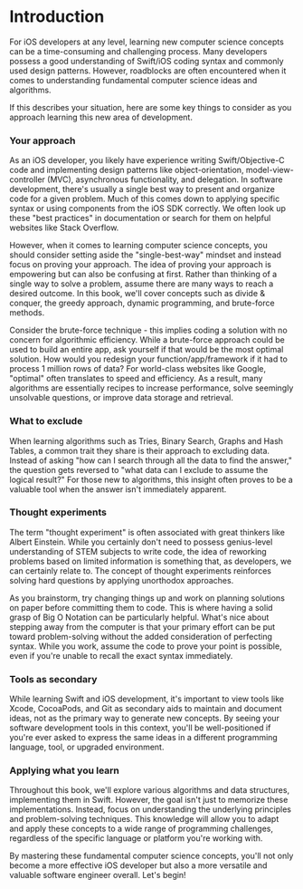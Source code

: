 # Introduction

For iOS developers at any level, learning new computer science concepts can be a time-consuming and challenging process. Many developers possess a good understanding of Swift/iOS coding syntax and commonly used design patterns. However, roadblocks are often encountered when it comes to understanding fundamental computer science ideas and algorithms.

If this describes your situation, here are some key things to consider as you approach learning this new area of development.

### Your approach 

As an iOS developer, you likely have experience writing Swift/Objective-C code and implementing design patterns like object-orientation, model-view-controller (MVC), asynchronous functionality, and delegation. In software development, there's usually a single best way to present and organize code for a given problem. Much of this comes down to applying specific syntax or using components from the iOS SDK correctly. We often look up these "best practices" in documentation or search for them on helpful websites like Stack Overflow.

However, when it comes to learning computer science concepts, you should consider setting aside the "single-best-way" mindset and instead focus on proving your approach. The idea of proving your approach is empowering but can also be confusing at first. Rather than thinking of a single way to solve a problem, assume there are many ways to reach a desired outcome. In this book, we'll cover concepts such as divide & conquer, the greedy approach, dynamic programming, and brute-force methods.

Consider the brute-force technique - this implies coding a solution with no concern for algorithmic efficiency. While a brute-force approach could be used to build an entire app, ask yourself if that would be the most optimal solution. How would you redesign your function/app/framework if it had to process 1 million rows of data? For world-class websites like Google, "optimal" often translates to speed and efficiency. As a result, many algorithms are essentially recipes to increase performance, solve seemingly unsolvable questions, or improve data storage and retrieval.

### What to exclude

When learning algorithms such as Tries, Binary Search, Graphs and Hash Tables, a common trait they share is their approach to excluding data. Instead of asking "how can I search through all the data to find the answer," the question gets reversed to "what data can I exclude to assume the logical result?" For those new to algorithms, this insight often proves to be a valuable tool when the answer isn't immediately apparent.

### Thought experiments

The term "thought experiment" is often associated with great thinkers like Albert Einstein. While you certainly don't need to possess genius-level understanding of STEM subjects to write code, the idea of reworking problems based on limited information is something that, as developers, we can certainly relate to. The concept of thought experiments reinforces solving hard questions by applying unorthodox approaches.

As you brainstorm, try changing things up and work on planning solutions on paper before committing them to code. This is where having a solid grasp of Big O Notation can be particularly helpful. What's nice about stepping away from the computer is that your primary effort can be put toward problem-solving without the added consideration of perfecting syntax. While you work, assume the code to prove your point is possible, even if you're unable to recall the exact syntax immediately.

### Tools as secondary

While learning Swift and iOS development, it's important to view tools like Xcode, CocoaPods, and Git as secondary aids to maintain and document ideas, not as the primary way to generate new concepts. By seeing your software development tools in this context, you'll be well-positioned if you're ever asked to express the same ideas in a different programming language, tool, or upgraded environment.

### Applying what you learn

Throughout this book, we'll explore various algorithms and data structures, implementing them in Swift. However, the goal isn't just to memorize these implementations. Instead, focus on understanding the underlying principles and problem-solving techniques. This knowledge will allow you to adapt and apply these concepts to a wide range of programming challenges, regardless of the specific language or platform you're working with.

By mastering these fundamental computer science concepts, you'll not only become a more effective iOS developer but also a more versatile and valuable software engineer overall. Let's begin!